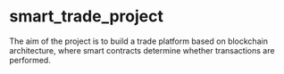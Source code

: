 # smart_trade_project
The aim of the project is to build a trade platform based on blockchain architecture, where smart contracts determine whether transactions are performed.
